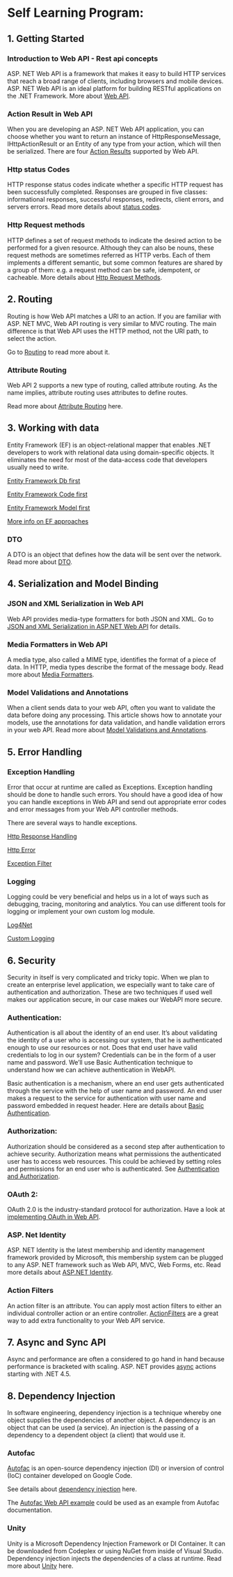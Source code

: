
# Self Learning Program:

## 1. Getting Started

### Introduction to Web API - Rest api concepts
ASP. NET Web API is a framework that makes it easy to build HTTP services that reach a broad range of clients, including browsers and mobile devices. ASP. NET Web API is an ideal platform for building RESTful applications on the .NET Framework. More about [Web API].

### Action Result in Web API
When you are developing an ASP. NET Web API application, you can choose whether you want to return an instance of HttpResponseMessage, IHttpActionResult or an Entity of any type from your action, which will then be serialized. There are four [Action Results] supported by  Web API.

### Http status Codes
HTTP response status codes indicate whether a specific HTTP request has been successfully completed. Responses are grouped in five classes: informational responses, successful responses, redirects, client errors, and servers errors. Read more details about [status codes].

### Http Request methods
HTTP defines a set of request methods to indicate the desired action to be performed for a given resource. Although they can also be nouns, these request methods are sometimes referred as HTTP verbs. Each of them implements a different semantic, but some common features are shared by a group of them: e.g. a request method can be safe, idempotent, or cacheable.
More details about [Http Request Methods].

## 2. Routing
Routing is how Web API matches a URI to an action. If you are familiar with ASP. NET MVC, Web API routing is very similar to MVC routing. The main difference is that Web API uses the HTTP method, not the URI path, to select the action.

Go to [Routing] to read more about it.

### Attribute Routing
 Web API 2 supports a new type of routing, called attribute routing. As the name implies, attribute routing uses attributes to define routes.
 
Read more about [Attribute Routing] here.

## 3. Working with data
Entity Framework (EF) is an object-relational mapper that enables .NET developers to work with relational data using domain-specific objects. It eliminates the need for most of the data-access code that developers usually need to write.

[Entity Framework Db first]

[Entity Framework Code first]

[Entity Framework Model first]

[More info on EF approaches]

### DTO
A DTO is an object that defines how the data will be sent over the network. Read more about [DTO]. 

## 4. Serialization and Model Binding

### JSON and XML Serialization in Web API
Web API provides media-type formatters for both JSON and XML. Go to [JSON and XML Serialization in ASP.NET Web API] for details.

### Media Formatters in Web API
A media type, also called a MIME type, identifies the format of a piece of data. In HTTP, media types describe the format of the message body. Read more about [Media Formatters].

### Model Validations and Annotations
When a client sends data to your web API, often you want to validate the data before doing any processing. This article shows how to annotate your models, use the annotations for data validation, and handle validation errors in your web API. Read more about [Model Validations and Annotations].

## 5. Error Handling

### Exception Handling
Error that occur at runtime are called as Exceptions. Exception handling should be done to handle such errors. You should have a good idea of how you can handle exceptions in Web API and send out appropriate error codes and error messages from your Web API controller methods.

There are several ways to handle exceptions.

[Http Response Handling]

[Http Error]

[Exception Filter]

### Logging

Logging could be very beneficial and helps us in a lot of ways such as debugging, tracing, monitoring and analytics. You can use different tools for logging or implement your own custom log module.

[Log4Net]

[Custom Logging]

## 6. Security
Security in itself is very complicated and tricky topic. When we plan to create an enterprise level application, we especially want to take care of authentication and authorization. These are two techniques if used well makes our application secure, in our case makes our WebAPI more secure.

### Authentication: 
Authentication is all about the identity of an end user. It’s about validating the identity of a user who is accessing our system, that he is authenticated enough to use our resources or not. Does that end user have valid credentials to log in our system? Credentials can be in the form of a user name and password. We’ll use Basic Authentication technique to understand how we can achieve authentication in WebAPI.

Basic authentication is a mechanism, where an end user gets authenticated through the service with the help of user name and password. An end user makes a request to the service for authentication with user name and password embedded in request header. Here are details about [Basic Authentication].

### Authorization: 
Authorization should be considered as a second step after authentication to achieve security. Authorization means what permissions the authenticated user has to access web resources. This could be achieved by setting roles and permissions for an end user who is authenticated. See [Authentication and Authorization].

### OAuth 2:
OAuth 2.0 is the industry-standard protocol for authorization. Have a look at [implementing OAuth in Web API].

### ASP. Net Identity
ASP. NET Identity is the latest membership and identity management framework provided by Microsoft, this membership system can be plugged to any ASP. NET framework such as Web API, MVC, Web Forms, etc. Read more details about [ASP.NET Identity].

### Action Filters
An action filter is an attribute. You can apply most action filters to either an individual controller action or an entire controller. [ActionFilters] are a great way to add extra functionality to your Web API service.

## 7. Async and Sync API

Async and performance are often a considered to go hand in hand because performance is bracketed with scaling. ASP. NET provides [async] actions starting with .NET 4.5.

## 8. Dependency Injection
In software engineering, dependency injection is a technique whereby one object supplies the dependencies of another object. A dependency is an object that can be used (a service). An injection is the passing of a dependency to a dependent object (a client) that would use it.

### Autofac

[Autofac] is an open-source dependency injection (DI) or inversion of control (IoC) container developed on Google Code. 

See details about [dependency injection] here.

The [Autofac Web API example] could be used as an example from Autofac documentation.

### Unity
Unity is a Microsoft Dependency Injection Framework or DI Container. It can be downloaded from Codeplex or using NuGet from inside of Visual Studio. Dependency injection injects the dependencies of a class at runtime. Read more about [Unity] here.

 [Http Response Handling]: <https://docs.microsoft.com/en-us/aspnet/web-api/overview/error-handling/exception-handling#httpresponserexception>

 [Http Error]: <https://docs.microsoft.com/en-us/aspnet/web-api/overview/error-handling/exception-handling#httperror>
 
[Exception Filter]: <https://www.codeproject.com/Articles/722349/Exception-Handling-in-ASP-NET-Web-API-Part> 

[Custom Logging]: <http://arcware.net/logging-web-api-requests/> 

[Log4Net]: <http://devthings.com.ua/implementing-logging-for-asp-net-web-api-with-log4net/>

[Basic Authentication]: <https://stevescodingblog.co.uk/basic-authentication-with-asp-net-webapi/>

[Authentication and Authorization]: <https://code.tutsplus.com/tutorials/securing-aspnet-web-api--cms-26012>

[OAuth2]: <https://oauth.net/2/>

[implementing OAuth in Web API]: <http://www.c-sharpcorner.com/UploadFile/736ca4/token-based-authentication-in-web-api-2/>

[ASP.NET Identity]: <http://bitoftech.net/2015/01/21/asp-net-identity-2-with-asp-net-web-api-2-accounts-management/>

[ActionFilters]: <https://damienbod.com/2014/01/04/web-api-2-using-actionfilterattribute-overrideactionfiltersattribute-and-ioc-injection/>

[async]: <https://www.codeproject.com/Tips/805923/Asynchronous-programming-in-Web-API-ASP-NET-MVC>

[dependency injection]: <https://www.codeproject.com/articles/615139/an-absolute-beginners-tutorial-on-dependency-inver>

[Autofac]: <https://autofac.org/>

[Autofac Web API example]: <http://docs.autofac.org/en/latest/integration/webapi.html>

[Web API]: <https://docs.microsoft.com/en-us/aspnet/web-api/overview/getting-started-with-aspnet-web-api/tutorial-your-first-web-api>

[Action Results]: <https://docs.microsoft.com/en-us/aspnet/web-api/overview/getting-started-with-aspnet-web-api/action-results>

[status codes]: <https://developer.mozilla.org/en-US/docs/Web/HTTP/Status>

[Http Request Methods]: <https://developer.mozilla.org/en-US/docs/Web/HTTP/Methods>

[Routing]: <https://docs.microsoft.com/en-us/aspnet/web-api/overview/web-api-routing-and-actions/routing-in-aspnet-web-api>

[Attribute Routing]:  <https://docs.microsoft.com/en-us/aspnet/web-api/overview/web-api-routing-and-actions/attribute-routing-in-web-api-2>

[JSON and XML Serialization in ASP.NET Web API]: <https://docs.microsoft.com/en-us/aspnet/web-api/overview/formats-and-model-binding/>

[Media Formatters]: <https://docs.microsoft.com/en-us/aspnet/web-api/overview/formats-and-model-binding/media-formatters>

[Model Validations and Annotations]: <https://docs.microsoft.com/en-us/aspnet/web-api/overview/formats-and-model-binding/model-validation-in-aspnet-web-api>

[Entity Framework Code first]: <https://docs.microsoft.com/en-us/aspnet/web-api/overview/data/using-web-api-with-entity-framework/>

[Entity Framework Db first]: <http://www.tutorialsteacher.com/webapi/create-web-api-for-crud-operation>

[Entity Framework Model first]: <http://www.c-sharpcorner.com/UploadFile/4b0136/model-first-approach-in-Asp-Net-mvc-5/>

[More info on EF approaches]: <http://www.c-sharpcorner.com/UploadFile/ff2f08/identifying-entity-framework-development-approaches/>

[DTO]: <https://docs.microsoft.com/en-us/aspnet/web-api/overview/data/using-web-api-with-entity-framework/part-5>

[Unity]: <https://www.codeproject.com/Articles/988257/Dependency-Injection-using-Unity-container>